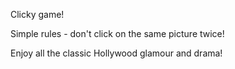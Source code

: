 Clicky game!

Simple rules - don't click on the same picture twice!

Enjoy all the classic Hollywood glamour and drama!